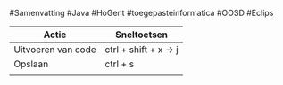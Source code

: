 #Samenvatting #Java #HoGent #toegepasteinformatica #OOSD #Eclips

| Actie              | Sneltoetsen           |
| ------------------ | --------------------- |
| Uitvoeren van code | ctrl + shift + x -> j |
| Opslaan            | ctrl + s              |
|                    |                       |

